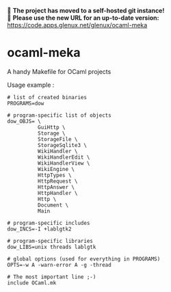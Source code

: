 :rotating_light: **The project has moved to a self-hosted git instance!**<br/>
:rotating_light: **Please use the new URL for an up-to-date version:** https://code.apps.glenux.net/glenux/ocaml-meka


ocaml-meka
==========

A handy Makefile for OCaml projects

Usage example : 

    # list of created binaries
    PROGRAMS=dow
  
    # program-specific list of objects
    dow_OBJS= \
              GuiHttp \
              Storage \
              StorageFile \
              StorageSqlite3 \
              WikiHandler \
              WikiHandlerEdit \
              WikiHandlerView \
              WikiEngine \
              HttpTypes \
              HttpRequest \
              HttpAnswer \
              HttpHandler \
              Http \
              Document \
              Main
    
    # program-specific includes
    dow_INCS=-I +lablgtk2
    
    # program-specific libraries
    dow_LIBS=unix threads lablgtk
  
    # global options (used for everything in PROGRAMS)
    OPTS=-w A -warn-error A -g -thread 
    
    # The most important line ;-)
    include OCaml.mk
